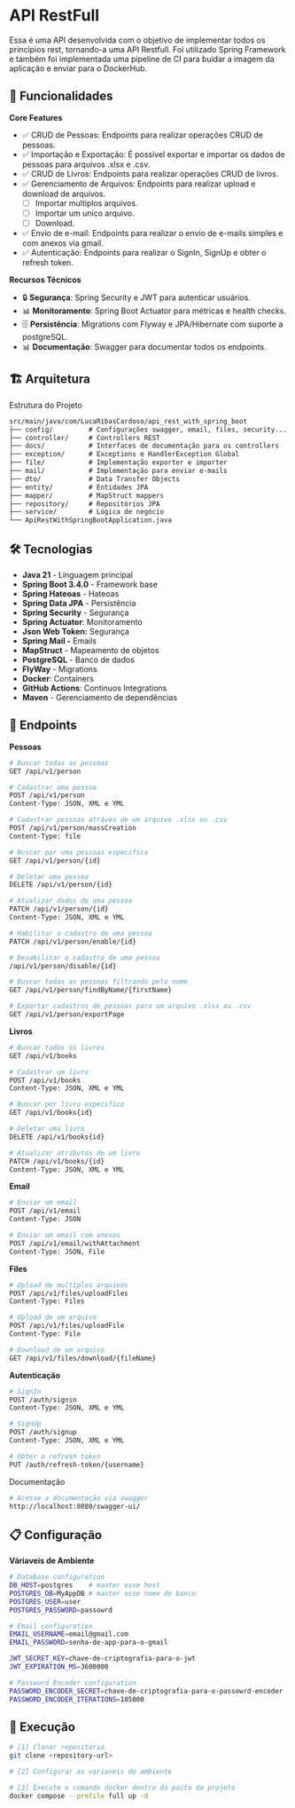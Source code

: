 # API RestFull

Essa é uma API desenvolvida com o objetivo de implementar todos os princípios rest, tornando-a uma API Restfull. Foi utilizado Spring Framework e também foi implementada uma pipeline de CI para buidar a imagem da aplicação e enviar para o DockerHub.

## **🚀 Funcionalidades**

**Core Features**

- ✅ CRUD de Pessoas: Endpoints para realizar operações CRUD de pessoas.
- ✅ Importação e Exportação: É possivel exportar e importar os dados de pessoas para arquivos .xlsx e .csv.
- ✅ CRUD de Livros: Endpoints para realizar operações CRUD de livros.
- ✅ Gerenciamento de Arquivos: Endpoints para realizar upload e download de arquivos.
    - [ ]  Importar multiplos arquivos.
    - [ ]  Importar um unico arquivo.
    - [ ]  Download.
- ✅ Envio de e-mail: Endpoints para realizar o envio de e-mails simples e com anexos via gmail.
- ✅ Autenticação: Endpoints para realizar o SignIn, SignUp e obter o refresh token.

**Recursos Técnicos**

- 🔒 **Segurança**: Spring Security e JWT para autenticar usuários.
- 📊 **Monitoramento**: Spring Boot Actuator para métricas e health checks.
- 🗄️ **Persistência**: Migrations com Flyway e JPA/Hibernate com suporte a postgreSQL.
- 📊 **Documentação**: Swagger para documentar todos os endpoints.

## **🏗️ Arquitetura**

Estrutura do Projeto

```markdown
src/main/java/com/LucaRibasCardoso/api_rest_with_spring_boot
├── config/         # Configurações swagger, email, files, security...
├── controller/     # Controllers REST
├── docs/           # Interfaces de documentação para os controllers
├── exception/      # Exceptions e HandlerException Global
├── file/           # Implementação exporter e importer
├── mail/           # Implementação para enviar e-mails
├── dto/            # Data Transfer Objects
├── entity/         # Entidades JPA
├── mapper/         # MapStruct mappers
├── repository/     # Repositórios JPA
├── service/        # Lógica de negócio
└── ApiRestWithSpringBootApplication.java
```

## **🛠️ Tecnologias**

- **Java 21** - Linguagem principal
- **Spring Boot 3.4.0** - Framework base
- **Spring Hateoas** - Hateoas
- **Spring Data JPA** - Persistência
- **Spring Security** - Segurança
- **Spring Actuator**: Monitoramento
- **Json Web Token:** Segurança
- **Spring Mail -** Emails
- **MapStruct** - Mapeamento de objetos
- **PostgreSQL** - Banco de dados
- **FlyWay** - Migrations
- **Docker**: Containers
- **GitHub Actions**: Continuos Integrations
- **Maven** - Gerenciamento de dependências

## **🚦 Endpoints**

**Pessoas**

```bash
# Buscar todas as pessoas
GET /api/v1/person

# Cadastrar uma pessoa
POST /api/v1/person
Content-Type: JSON, XML e YML

# Cadastrar pessoas atráves de um arquivo .xlsx ou .csv
POST /api/v1/person/massCreation
Content-Type: file

# Buscar por uma pessoas específica
GET /api/v1/person/{id}

# Deletar uma pessoa
DELETE /api/v1/person/{id}

# Atualizar dados de uma pessoa
PATCH /api/v1/person/{id}
Content-Type: JSON, XML e YML

# Habilitar o cadastro de uma pessoa
PATCH /api/v1/person/enable/{id}

# Desabilitar o cadastro de uma pessoa
/api/v1/person/disable/{id}

# Buscar todas as pessoas filtrando pelo nome
GET /api/v1/person/findByName/{firstName}

# Exportar cadastros de pessoas para um arquivo .xlsx ou .csv
GET /api/v1/person/exportPage
```

**Livros**

```bash
# Buscar todos os livros
GET /api/v1/books

# Cadastrar um livro
POST /api/v1/books
Content-Type: JSON, XML e YML

# Buscar por livro especifico
GET /api/v1/books{id}

# Deletar uma livro
DELETE /api/v1/books{id}

# Atualizar atributos de um livro
PATCH /api/v1/books/{id}
Content-Type: JSON, XML e YML
```

**Email**

```bash
# Enviar um email
POST /api/v1/email
Content-Type: JSON

# Enviar um email com anexos
POST /api/v1/email/withAttachment
Content-Type: JSON, File
```

**Files**

```bash
# Upload de multiplos arquivos
POST /api/v1/files/uploadFiles
Content-Type: Files

# Upload de um arquivo
POST /api/v1/files/uploadFile
Content-Type: File

# Download de um arquivo
GET /api/v1/files/download/{fileName}
```

**Autenticação**

```bash
# SignIn
POST /auth/signin
Content-Type: JSON, XML e YML

# SignUp
POST /auth/signup
Content-Type: JSON, XML e YML

# Obter o refresh token
PUT /auth/refresh-token/{username}
```

Documentação

```bash
# Acesse a documentação via swagger
http://localhost:8080/swagger-ui/
```

## **📋 Configuração**

**Váriaveis de Ambiente**

```bash
# Database configuration
DB_HOST=postgres    # manter esse host
POSTGRES_DB=MyAppDB # manter esse nome do banco
POSTGRES_USER=user
POSTGRES_PASSWORD=passowrd

# Email configuration
EMAIL_USERNAME=email@gmail.com
EMAIL_PASSWORD=senha-de-app-para-o-gmail

JWT_SECRET_KEY=chave-de-criptografia-para-o-jwt
JWT_EXPIRATION_MS=3600000

# Password Encoder configuration
PASSWORD_ENCODER_SECRET=chave-de-criptografia-para-o-passowrd-encoder
PASSWORD_ENCODER_ITERATIONS=185000
```

## **🚀 Execução**

```bash
# [1] Clonar repositório
git clone <repository-url>

# [2] Configurar as variaveis de ambiente

# [3] Execute o comando docker dentro da pasta do projeto
docker compose --profile full up -d
```